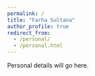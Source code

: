 ```yaml
---
permalink: /
title: "Farha Sultana"
author_profile: true
redirect_from: 
  - /personal/
  - /personal.html
---
```


Personal details will go here.
